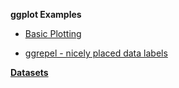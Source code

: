 **ggplot Examples**

- [Basic Plotting](https://epimath.github.io/epid-814-materials/Labs/ggplotExamples/BasicExamples.html)

- [ggrepel - nicely placed data labels](https://epimath.github.io/epid-814-materials/Labs/ggplotExamples/ggRepelExample.html.html)

**[Datasets](https://github.com/epimath/epid-814-materials/tree/master/Labs/ggplotExamples/Datasets)**
